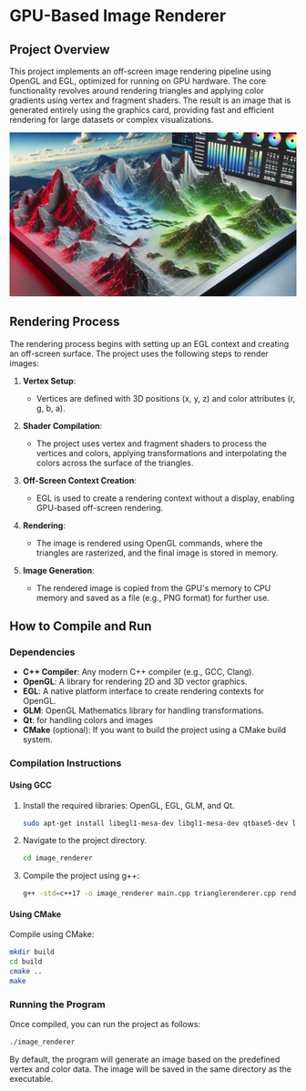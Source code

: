 
# **GPU-Based Image Renderer**

## **Project Overview**

This project implements an off-screen image rendering pipeline using OpenGL and EGL, optimized for running on GPU hardware. The core functionality revolves around rendering triangles and applying color gradients using vertex and fragment shaders. The result is an image that is generated entirely using the graphics card, providing fast and efficient rendering for large datasets or complex visualizations.

![alt text](thumbnail.webp)

## **Rendering Process**

The rendering process begins with setting up an EGL context and creating an off-screen surface. The project uses the following steps to render images:

1. **Vertex Setup**: 
   - Vertices are defined with 3D positions (x, y, z) and color attributes (r, g, b, a).
   
2. **Shader Compilation**: 
   - The project uses vertex and fragment shaders to process the vertices and colors, applying transformations and interpolating the colors across the surface of the triangles.

3. **Off-Screen Context Creation**: 
   - EGL is used to create a rendering context without a display, enabling GPU-based off-screen rendering.
   
4. **Rendering**: 
   - The image is rendered using OpenGL commands, where the triangles are rasterized, and the final image is stored in memory.

5. **Image Generation**: 
   - The rendered image is copied from the GPU's memory to CPU memory and saved as a file (e.g., PNG format) for further use.

## **How to Compile and Run**

### **Dependencies**

- **C++ Compiler**: Any modern C++ compiler (e.g., GCC, Clang).
- **OpenGL**: A library for rendering 2D and 3D vector graphics.
- **EGL**: A native platform interface to create rendering contexts for OpenGL.
- **GLM**: OpenGL Mathematics library for handling transformations.
- **Qt**: for handling colors and images
- **CMake** (optional): If you want to build the project using a CMake build system.

### **Compilation Instructions**

#### **Using GCC**
1. Install the required libraries: OpenGL, EGL, GLM, and Qt.
   ```bash
   sudo apt-get install libegl1-mesa-dev libgl1-mesa-dev qtbase5-dev libglm-dev
   ```

2. Navigate to the project directory.
   ```bash
   cd image_renderer
   ```

3. Compile the project using g++:
   ```bash
   g++ -std=c++17 -o image_renderer main.cpp trianglerenderer.cpp renderegl.cpp renderegl2.cpp RenderOffScreen.cpp -lEGL -lGL -lQt5Widgets
   ```

#### **Using CMake**
Compile using CMake:
   ```bash
   mkdir build
   cd build
   cmake ..
   make
   ```

### **Running the Program**

Once compiled, you can run the project as follows:

```bash
./image_renderer
```

By default, the program will generate an image based on the predefined vertex and color data. The image will be saved in the same directory as the executable.
